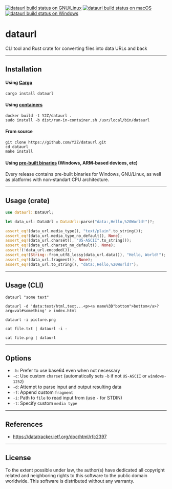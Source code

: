 [![dataurl build status on GNU/Linux](https://github.com/Y2Z/dataurl/workflows/GNU%2FLinux/badge.svg)](https://github.com/Y2Z/dataurl/actions?query=workflow%3AGNU%2FLinux)
[![dataurl build status on macOS](https://github.com/Y2Z/dataurl/workflows/macOS/badge.svg)](https://github.com/Y2Z/dataurl/actions?query=workflow%3AmacOS)
[![dataurl build status on Windows](https://github.com/Y2Z/dataurl/workflows/Windows/badge.svg)](https://github.com/Y2Z/dataurl/actions?query=workflow%3AWindows)

# dataurl

CLI tool and Rust crate for converting files into data URLs and back


---------------------------------------------------


## Installation

#### Using [Cargo](https://crates.io/crates/dataurl)

```console
cargo install dataurl
```

#### Using [containers](https://www.docker.com/)

```console
docker build -t Y2Z/dataurl .
sudo install -b dist/run-in-container.sh /usr/local/bin/dataurl
```

#### From source

```console
git clone https://github.com/Y2Z/dataurl.git
cd dataurl
make install
```

#### Using [pre-built binaries](https://github.com/Y2Z/dataurl/releases) (Windows, ARM-based devices, etc)

Every release contains pre-built binaries for Windows, GNU/Linux, as well as platforms with non-standart CPU architecture.


---------------------------------------------------


## Usage (crate)

```rust
use dataurl::DataUrl;

let data_url: DataUrl = DataUrl::parse("data:,Hello,%20World!")?;

assert_eq!(data_url.media_type(), "text/plain".to_string());
assert_eq!(data_url.media_type_no_default(), None);
assert_eq!(data_url.charset(), "US-ASCII".to_string());
assert_eq!(data_url.charset_no_default(), None);
assert!(!data_url.encoded());
assert_eq!(String::from_utf8_lossy(data_url.data()), "Hello, World!");
assert_eq!(data_url.fragment(), None);
assert_eq!(data_url.to_string(), "data:,Hello,%20World!");
```


---------------------------------------------------


## Usage (CLI)

```console
dataurl "some text"
```

```console
dataurl -d 'data:text/html,text...<p><a name%3D"bottom">bottom</a>?arg=val#something' > index.html
```

```console
dataurl -i picture.png
```

```console
cat file.txt | dataurl -i -
```

```console
cat file.png | dataurl
```

---------------------------------------------------


## Options

 - `-b`: Prefer to use base64 even when not necessary
 - `-c`: Use custom `charset` (automatically sets `-b` if not `US-ASCII` or `windows-1252`)
 - `-d`: Attempt to parse input and output resulting data
 - `-f`: Append custom `fragment`
 - `-i`: Path to `file` to read input from (use `-` for STDIN)
 - `-t`: Specify custom `media type`


---------------------------------------------------


## References

 - https://datatracker.ietf.org/doc/html/rfc2397


---------------------------------------------------


## License

To the extent possible under law, the author(s) have dedicated all copyright related and neighboring rights to this software to the public domain worldwide.
This software is distributed without any warranty.

